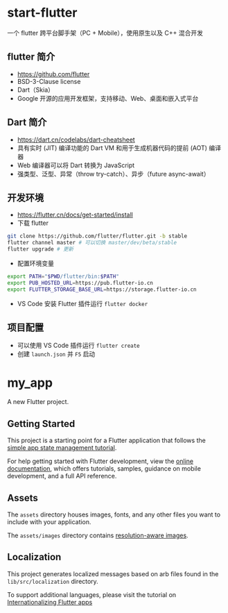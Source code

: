 # start-flutter
一个 flutter 跨平台脚手架（PC + Mobile），使用原生以及 C++ 混合开发

## flutter 简介
- https://github.com/flutter
- BSD-3-Clause license
- Dart（Skia）
- Google 开源的应用开发框架，支持移动、Web、桌面和嵌入式平台

## Dart 简介
- https://dart.cn/codelabs/dart-cheatsheet
- 具有实时 (JIT) 编译功能的 Dart VM 和用于生成机器代码的提前 (AOT) 编译器
- Web 编译器可以将 Dart 转换为 JavaScript
- 强类型、泛型、异常（throw try-catch）、异步（future async-await）

## 开发环境
- https://flutter.cn/docs/get-started/install
- 下载 flutter 
```bash
git clone https://github.com/flutter/flutter.git -b stable
flutter channel master # 可以切换 master/dev/beta/stable
flutter upgrade # 更新
```
- 配置环境变量 
```bash
export PATH="$PWD/flutter/bin:$PATH"
export PUB_HOSTED_URL=https://pub.flutter-io.cn
export FLUTTER_STORAGE_BASE_URL=https://storage.flutter-io.cn
```
- VS Code 安装 Flutter 插件运行 `flutter docker`

## 项目配置
- 可以使用 VS Code 插件运行 `flutter create`
- 创建 `launch.json` 并 `F5` 启动



# my_app

A new Flutter project.

## Getting Started

This project is a starting point for a Flutter application that follows the
[simple app state management
tutorial](https://flutter.dev/docs/development/data-and-backend/state-mgmt/simple).

For help getting started with Flutter development, view the
[online documentation](https://flutter.dev/docs), which offers tutorials,
samples, guidance on mobile development, and a full API reference.

## Assets

The `assets` directory houses images, fonts, and any other files you want to
include with your application.

The `assets/images` directory contains [resolution-aware
images](https://flutter.dev/docs/development/ui/assets-and-images#resolution-aware).

## Localization

This project generates localized messages based on arb files found in
the `lib/src/localization` directory.

To support additional languages, please visit the tutorial on
[Internationalizing Flutter
apps](https://flutter.dev/docs/development/accessibility-and-localization/internationalization)
